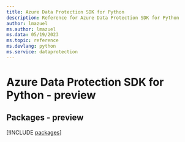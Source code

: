 ```yaml
---
title: Azure Data Protection SDK for Python
description: Reference for Azure Data Protection SDK for Python
author: lmazuel
ms.author: lmazuel
ms.data: 05/19/2023
ms.topic: reference
ms.devlang: python
ms.service: dataprotection
---
```

# Azure Data Protection SDK for Python - preview
## Packages - preview
[!INCLUDE [packages](data-protection-index.md)]
